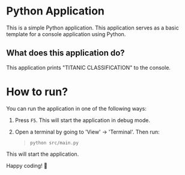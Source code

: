 Python Application
======================
This is a simple Python application. This application serves as a basic template for a console application using Python.

What does this application do?
-------------------------------
This application prints "TITANIC CLASSIFICATION" to the console.

# How to run?
You can run the application in one of the following ways:

1. Press `F5`. This will start the application in debug mode.

2. Open a terminal by going to 'View' -> 'Terminal'. Then run:
    > `python src/main.py`

This will start the application.

Happy coding! 🙂